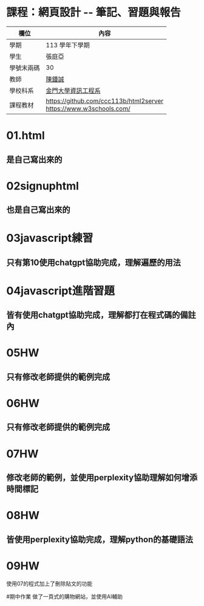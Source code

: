 # 課程：網頁設計 -- 筆記、習題與報告

欄位 | 內容
-----|--------
學期 | 113 學年下學期
學生 | 張庭亞
學號末兩碼 | 30
教師 | [陳鍾誠](https://www.nqu.edu.tw/educsie/index.php?act=blog&code=list&ids=4)
學校科系 | [金門大學資訊工程系](https://www.nqu.edu.tw/educsie/index.php)
課程教材 | https://github.com/ccc113b/html2server <br/> https://www.w3schools.com/

# 01.html
是自己寫出來的
---
# 02signuphtml
也是自己寫出來的
---
# 03javascript練習
只有第10使用chatgpt協助完成，理解遍歷的用法
---
# 04javascript進階習題
皆有使用chatgpt協助完成，理解都打在程式碼的備註內
---
# 05HW
只有修改老師提供的範例完成
---
# 06HW
只有修改老師提供的範例完成
---
# 07HW
修改老師的範例，並使用perplexity協助理解如何增添時間標記
---
# 08HW
皆使用perplexity協助完成，理解python的基礎語法
---
# 09HW
使用07的程式加上了刪除貼文的功能

#期中作業
做了一頁式的購物網站，並使用AI輔助
